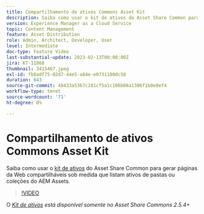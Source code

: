 ```yaml
---
title: Compartilhamento de ativos Commons Asset Kit
description: Saiba como usar o kit de ativos do Asset Share Common para gerar páginas da Web compartilháveis sob medida que listam ativos de pastas ou coleções do AEM Assets.
version: Experience Manager as a Cloud Service
topic: Content Management
feature: Asset Distribution
role: Admin, Architect, Developer, User
level: Intermediate
doc-type: Feature Video
last-substantial-update: 2023-02-13T00:00:00Z
jira: KT-11868
thumbnail: 3415467.jpeg
exl-id: fb8adf75-02d7-44e5-a84e-e0731100dc58
duration: 643
source-git-commit: 48433a5367c281cf5a1c106b08a1306f1b0e8ef4
workflow-type: tm+mt
source-wordcount: '71'
ht-degree: 0%

---
```


# Compartilhamento de ativos Commons Asset Kit

Saiba como usar o [kit de ativos](https://opensource.adobe.com/asset-share-commons/pages/asset-kit/overview/) do Asset Share Common para gerar páginas da Web compartilháveis sob medida que listam ativos de pastas ou coleções do AEM Assets.

>[!VIDEO](https://video.tv.adobe.com/v/3453454?quality=12&learn=on&captions=por_br)

O _[Kit de ativos](https://opensource.adobe.com/asset-share-commons/pages/asset-kit/overview/) está disponível somente no Asset Share Commons 2.5.4+_
